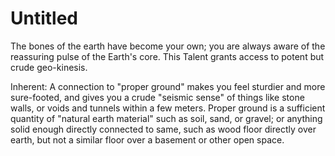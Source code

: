 # Untitled

The bones of the earth have become your own; you are always aware of the reassuring pulse of the Earth's core. This Talent grants access to potent but crude geo-kinesis.

Inherent: A connection to "proper ground" makes you feel sturdier and more sure-footed, and gives you a crude "seismic sense" of things like stone walls, or voids and tunnels within a few meters. Proper ground is a sufficient quantity of "natural earth material" such as soil, sand, or gravel; or anything solid enough directly connected to same, such as wood floor directly over earth, but not a similar floor over a basement or other open space.